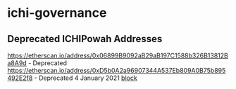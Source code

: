 # ichi-governance


## Deprecated ICHIPowah Addresses

https://etherscan.io/address/0x06899B9092aB29aB197C1588b326B13812Ba8A9d - Deprecated 
https://etherscan.io/address/0xD5b0A2a96907344A537Eb809A0B75b895492E2f8 - Deprecated 4 January 2021 [block](https://etherscan.io/block/11590591)
